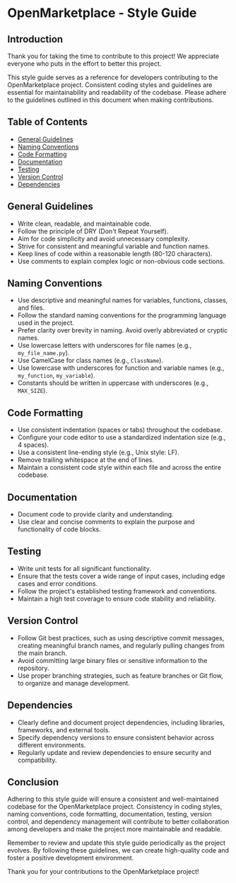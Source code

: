 # OpenMarketplace - Style Guide

## Introduction

Thank you for taking the time to contribute to this project! We appreciate everyone who puts in the effort to better this project.

This style guide serves as a reference for developers contributing to the OpenMarketplace project. Consistent coding styles and guidelines are essential for 
maintainability and readability of the codebase. Please adhere to the guidelines outlined in this document when making contributions.

## Table of Contents

- [General Guidelines](#general-guidelines)
- [Naming Conventions](#naming-conventions)
- [Code Formatting](#code-formatting)
- [Documentation](#documentation)
- [Testing](#testing)
- [Version Control](#version-control)
- [Dependencies](#dependencies)

## General Guidelines

- Write clean, readable, and maintainable code.
- Follow the principle of DRY (Don't Repeat Yourself).
- Aim for code simplicity and avoid unnecessary complexity.
- Strive for consistent and meaningful variable and function names.
- Keep lines of code within a reasonable length (80-120 characters).
- Use comments to explain complex logic or non-obvious code sections.

## Naming Conventions

- Use descriptive and meaningful names for variables, functions, classes, and files.
- Follow the standard naming conventions for the programming language used in the project.
- Prefer clarity over brevity in naming. Avoid overly abbreviated or cryptic names.
- Use lowercase letters with underscores for file names (e.g., `my_file_name.py`).
- Use CamelCase for class names (e.g., `ClassName`).
- Use lowercase with underscores for function and variable names (e.g., `my_function`, `my_variable`).
- Constants should be written in uppercase with underscores (e.g., `MAX_SIZE`).

## Code Formatting

- Use consistent indentation (spaces or tabs) throughout the codebase.
- Configure your code editor to use a standardized indentation size (e.g., 4 spaces).
- Use a consistent line-ending style (e.g., Unix style: LF).
- Remove trailing whitespace at the end of lines.
- Maintain a consistent code style within each file and across the entire codebase.

## Documentation

- Document code to provide clarity and understanding.
- Use clear and concise comments to explain the purpose and functionality of code blocks.

## Testing

- Write unit tests for all significant functionality.
- Ensure that the tests cover a wide range of input cases, including edge cases and error conditions.
- Follow the project's established testing framework and conventions.
- Maintain a high test coverage to ensure code stability and reliability.

## Version Control

- Follow Git best practices, such as using descriptive commit messages, creating meaningful branch names, and regularly pulling changes from the main branch.
- Avoid committing large binary files or sensitive information to the repository.
- Use proper branching strategies, such as feature branches or Git flow, to organize and manage development.

## Dependencies

- Clearly define and document project dependencies, including libraries, frameworks, and external tools.
- Specify dependency versions to ensure consistent behavior across different environments.
- Regularly update and review dependencies to ensure security and compatibility.

## Conclusion

Adhering to this style guide will ensure a consistent and well-maintained codebase for the OpenMarketplace project. Consistency in coding styles, naming conventions, 
code formatting, documentation, testing, version control, and dependency management will contribute to better collaboration among developers and make the project more
maintainable and readable.

Remember to review and update this style guide periodically as the project evolves. By following these guidelines, we can create high-quality code and foster a positive 
development environment.

Thank you for your contributions to the OpenMarketplace project!
